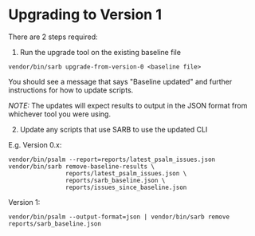 # Upgrading to Version 1

There are 2 steps required:

1. Run the upgrade tool on the existing baseline file

```shell
vendor/bin/sarb upgrade-from-version-0 <baseline file>
```

You should see a message that says "Baseline updated" and further instructions for how to update scripts.

*NOTE:* The updates will expect results to output in the JSON format from whichever tool you were using. 

2. Update any scripts that use SARB to use the updated CLI 

E.g. Version 0.x:
```shell
vendor/bin/psalm --report=reports/latest_psalm_issues.json
vendor/bin/sarb remove-baseline-results \
                reports/latest_psalm_issues.json \
                reports/sarb_baseline.json \
                reports/issues_since_baseline.json
```

Version 1:
```shell
vendor/bin/psalm --output-format=json | vendor/bin/sarb remove reports/sarb_baseline.json
```
